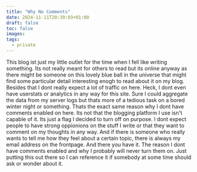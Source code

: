 ```yaml
---
title: "Why No Comments"
date: 2024-11-11T20:39:03+01:00
draft: false
toc: false
images:
tags:
  - private
---
```

This blog ist just my little outlet for the time when I fell like writing something. 
Its not really meant for others to read but its online anyway as there might be someone on this 
lovely blue ball in the universe that might find some particular detail interesting enogh to read about it
on my blog.
Besides that I dont really expect a lot of traffic on here.
Heck, I dont even have userstats or analytics in any way for this site. 
Sure I could aggregate the data from my server logs but thats more of a tedious task on a bored winter night or something.
Thats the exact same reason why I dont have comments enabled on here.
Its not that the blogging platform I use isn't capable of it. Its just a flag I decided to turn off on purpose.
I dont expect people to have strong oppionions on the stuff I write or that they want to comment on my thoughts in any way.
And if there is someone who really wants to tell me how they feel about a certain topic, there is always my email address on the frontpage.
And there you have it. The reason I dont have comments enabled and why I probably will never turn them on.
Just putting this out there so I can reference it if somebody at some time should ask or wonder about it.